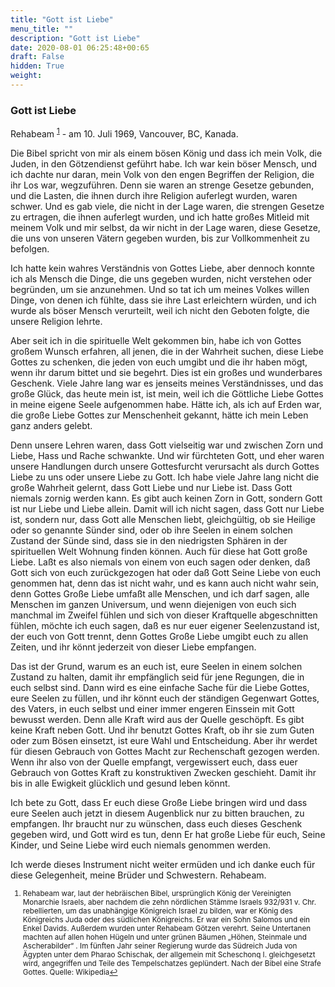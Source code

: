 ```yaml
---
title: "Gott ist Liebe"
menu_title: ""
description: "Gott ist Liebe"
date: 2020-08-01 06:25:48+00:65
draft: False
hidden: True
weight:
---
```

### Gott ist Liebe

Rehabeam <sup id="a1">[1](#f1)</sup> - am 10. Juli 1969, Vancouver, BC, Kanada.

Die Bibel spricht von mir als einem bösen König und dass ich mein Volk, die Juden, in den Götzendienst geführt habe. Ich war kein böser Mensch, und ich dachte nur daran, mein Volk von den engen Begriffen der Religion, die ihr Los war, wegzuführen. Denn sie waren an strenge Gesetze gebunden, und die Lasten, die ihnen durch ihre Religion auferlegt wurden, waren schwer. Und es gab viele, die nicht in der Lage waren, die strengen Gesetze zu ertragen, die ihnen auferlegt wurden, und ich hatte großes Mitleid mit meinem Volk und mir selbst, da wir nicht in der Lage waren, diese Gesetze, die uns von unseren Vätern gegeben wurden, bis zur Vollkommenheit zu befolgen.  

Ich hatte kein wahres Verständnis von Gottes Liebe, aber dennoch konnte ich als Mensch die Dinge, die uns gegeben wurden, nicht verstehen oder begründen, um sie anzunehmen. Und so tat ich um meines Volkes willen Dinge, von denen ich fühlte, dass sie ihre Last erleichtern würden, und ich wurde als böser Mensch verurteilt, weil ich nicht den Geboten folgte, die unsere Religion lehrte.  

Aber seit ich in die spirituelle Welt gekommen bin, habe ich von Gottes großem Wunsch erfahren, all jenen, die in der Wahrheit suchen, diese Liebe Gottes zu schenken, die jeden von euch umgibt und die ihr haben mögt, wenn ihr darum bittet und sie begehrt. Dies ist ein großes und wunderbares Geschenk. Viele Jahre lang war es jenseits meines Verständnisses, und das große Glück, das heute mein ist, ist mein, weil ich die Göttliche Liebe Gottes in meine eigene Seele aufgenommen habe. Hätte ich, als ich auf Erden war, die große Liebe Gottes zur Menschenheit gekannt, hätte ich mein Leben ganz anders gelebt.  

Denn unsere Lehren waren, dass Gott vielseitig war und zwischen Zorn und Liebe, Hass und Rache schwankte. Und wir fürchteten Gott, und eher waren unsere Handlungen durch unsere Gottesfurcht verursacht als durch Gottes Liebe zu uns oder unsere Liebe zu Gott. Ich habe viele Jahre lang nicht die große Wahrheit gelernt, dass Gott Liebe und nur Liebe ist. Dass Gott niemals zornig werden kann. Es gibt auch keinen Zorn in Gott, sondern Gott ist nur Liebe und Liebe allein. Damit will ich nicht sagen, dass Gott nur Liebe ist, sondern nur, dass Gott alle Menschen liebt, gleichgültig, ob sie Heilige oder so genannte Sünder sind, oder ob ihre Seelen in einem solchen Zustand der Sünde sind, dass sie in den niedrigsten Sphären in der spirituellen Welt Wohnung finden können. Auch für diese hat Gott große Liebe. Laßt es also niemals von einem von euch sagen oder denken, daß Gott sich von euch zurückgezogen hat oder daß Gott Seine Liebe von euch genommen hat, denn das ist nicht wahr, und es kann auch nicht wahr sein, denn Gottes Große Liebe umfaßt alle Menschen, und ich darf sagen, alle Menschen im ganzen Universum, und wenn diejenigen von euch sich manchmal im Zweifel fühlen und sich von dieser Kraftquelle abgeschnitten fühlen, möchte ich euch sagen, daß es nur euer eigener Seelenzustand ist, der euch von Gott trennt, denn Gottes Große Liebe umgibt euch zu allen Zeiten, und ihr könnt jederzeit von dieser Liebe empfangen.  

Das ist der Grund, warum es an euch ist, eure Seelen in einem solchen Zustand zu halten, damit ihr empfänglich seid für jene Regungen, die in euch selbst sind. Dann wird es eine einfache Sache für die Liebe Gottes, eure Seelen zu füllen, und ihr könnt euch der ständigen Gegenwart Gottes, des Vaters, in euch selbst und einer immer engeren Einssein mit Gott bewusst werden. Denn alle Kraft wird aus der Quelle geschöpft. Es gibt keine Kraft neben Gott. Und ihr benutzt Gottes Kraft, ob ihr sie zum Guten oder zum Bösen einsetzt, ist eure Wahl und Entscheidung. Aber ihr werdet für diesen Gebrauch von Gottes Macht zur Rechenschaft gezogen werden. Wenn ihr also von der Quelle empfangt, vergewissert euch, dass euer Gebrauch von Gottes Kraft zu konstruktiven Zwecken geschieht. Damit ihr bis in alle Ewigkeit glücklich und gesund leben könnt.  

Ich bete zu Gott, dass Er euch diese Große Liebe bringen wird und dass eure Seelen auch jetzt in diesem Augenblick nur zu bitten brauchen, zu empfangen. Ihr braucht nur zu wünschen, dass euch dieses Geschenk gegeben wird, und Gott wird es tun, denn Er hat große Liebe für euch, Seine Kinder, und Seine Liebe wird euch niemals genommen werden.

Ich werde dieses Instrument nicht weiter ermüden und ich danke euch für diese Gelegenheit, meine Brüder und Schwestern. Rehabeam.
<small>

1. <large id="f1"> Rehabeam war, laut der hebräischen Bibel, ursprünglich König der Vereinigten Monarchie Israels, aber nachdem die zehn nördlichen Stämme Israels 932/931 v. Chr. rebellierten, um das unabhängige Königreich Israel zu bilden, war er König des Königreichs Juda oder des südlichen Königreichs. Er war ein Sohn Salomos und ein Enkel Davids. Außerdem wurden unter Rehabeam Götzen verehrt. Seine Untertanen machten auf allen hohen Hügeln und unter grünen Bäumen „Höhen, Steinmale und Ascherabilder“ . Im fünften Jahr seiner Regierung wurde das Südreich Juda von Ägypten unter dem Pharao Schischak, der allgemein mit Scheschonq I. gleichgesetzt wird, angegriffen und Teile des Tempelschatzes geplündert. Nach der Bibel eine Strafe Gottes. Quelle: Wikipedia[↩](#a1)
